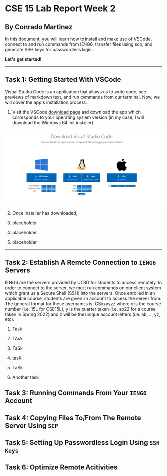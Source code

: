 # CSE 15 Lab Report Week 2
## By Conrado Martinez

In this document, you will learn how to install and make use of VSCode, connect to and run commands from IENG6, transfer files using scp, and generate SSH keys for passwordless login. 

**Let's get started!** 

--- 
## Task 1: Getting Started With VSCode

Visual Studio Code is an application that allows us to write code, see previews of markdown text, and run commands from our terminal. 
Now, we will cover the app's installation process. 
1. Visit the VSCode [download page](https://code.visualstudio.com/Download) and download the app which corresponds to your operating system version (in my case, I will download the Windows 64-bit installer).

![Image](/imgs/vscode-download.png)

2. Once installer has downloaded, 

3. placeholder

4. placeholder

5. placeholder

---

## Task 2: Establish A Remote Connection to `IENG6` Servers

IENG6 are the servers provided by UCSD for students to access remotely. In order to connect to the server, we must run commands on our client system which grant us a Secure Shell (SSH) into the servers. Once enrolled in an applicable course, students are given an account to access the server from. The general format for these usernames is: CSxxyyzz where x is the course number (i.e. 15L for CSE15L), y is the quarter taken (i.e. sp22 for a course taken in Spring 2022) and z will be the unique account letters (i.e. ab, .., yz, etc). 
1. Task 

2. TAsk 

3. TaSk

4. tasK

5. TaSk

6. Another task 

## Task 3: Running Commands From Your `IENG6` Account


## Task 4: Copying Files To/From The Remote Server Using `SCP`


## Task 5: Setting Up Passwordless Login Using `SSH Keys`


## Task 6: Optimize Remote Acitivities

